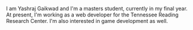 I am Yashraj Gaikwad and I'm a masters student, currently in my final year. 
At present, I'm working as a web developer for the Tennessee Reading Research Center. 
I'm also interested in game development as well. 
